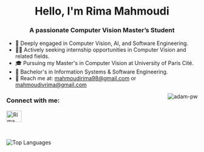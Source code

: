 <h1 align="center">Hello, I'm Rima Mahmoudi</h1>
<h3 align="center">A passionate Computer Vision Master’s Student</h3> 

- 🌱 Deeply engaged in Computer Vision, AI, and Software Engineering.
- 👩‍💻 Actively seeking internship opportunities in Computer Vision and related fields.
- 🎓 Pursuing my Master's in Computer Vision at University of Paris Cité.
- 💼 Bachelor's in Information Systems & Software Engineering.
- 📧 Reach me at: mahmoudirima98@gmail.com or mahmoudivrima@gmail.com

<p><img align="right" src="https://github.com/vivosalvador/vivosalvador/blob/main/animation.gif" alt="adam-pw" /></p>

<h3 align="left">Connect with me:</h3>
<p align="left">
  <a href="https://www.linkedin.com/in/rima-mahmoudi-664600232" target="blank"><img align="center"
      src="https://raw.githubusercontent.com/rahuldkjain/github-profile-readme-generator/master/src/images/icons/Social/linked-in-alt.svg"
      alt="Rima Mahmoudi" height="30" width="40" /></a>
</p>

<br>

![Top Languages](https://github-readme-stats.vercel.app/api/top-langs/?username=vivorima&theme=buefy)
